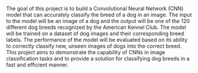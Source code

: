 The goal of this project is to build a Convolutional Neural Network (CNN) model that can accurately classify the breed of a dog in an image. 
The input to the model will be an image of a dog and the output will be one of the 120 different dog breeds recognized by the American Kennel Club. 
The model will be trained on a dataset of dog images and their corresponding breed labels. 
The performance of the model will be evaluated based on its ability to correctly classify new, unseen images of dogs into the correct breed. 
This project aims to demonstrate the capability of CNNs in image classification tasks and to provide a solution for classifying dog breeds in a fast and efficient manner.
